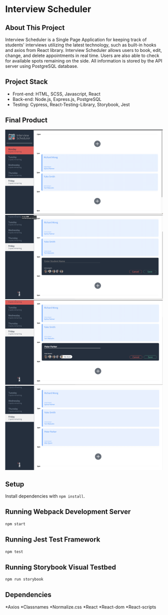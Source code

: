 # Interview Scheduler

## About This Project

Interview Scheduler is a Single Page Application for keeping track of students' interviews utilizing the latest technology, such as built-in hooks and axios from React library. Interview Scheduler allows users to book, edit, change, and delete appointments in real time. Users are also able to check for available spots remaining on the side. All information is stored by the API server using PostgreSQL database. 

## Project Stack

* Front-end: HTML, SCSS, Javascript, React
* Back-end: Node.js, Express.js, PostgreSQL
* Testing: Cypress, React-Testing-Library, Storybook, Jest 

## Final Product

!["screenshot of selecting a specific day"](https://github.com/schenn1992/schedulerApp/blob/master/docs/select_day.png)
!["screenshot of selecting an empty time slot"](https://github.com/schenn1992/schedulerApp/blob/master/docs/select_empty_slot.png)
!["screenshot of booking an appointment"](https://github.com/schenn1992/schedulerApp/blob/master/docs/book_appointment.png)
!["screenshot of updated schedule"](https://github.com/schenn1992/schedulerApp/blob/master/docs/save_new_appointment.png)

## Setup

Install dependencies with `npm install`.

## Running Webpack Development Server

```sh
npm start
```

## Running Jest Test Framework

```sh
npm test
```

## Running Storybook Visual Testbed

```sh
npm run storybook
```

## Dependencies
*Axios
*Classnames 
*Normalize.css
*React
*React-dom
*React-scripts

  
 

